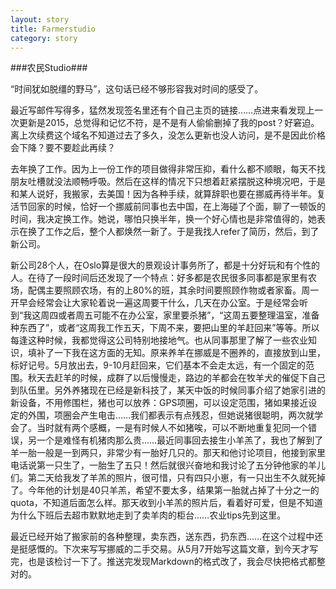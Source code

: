 ```yaml
---
layout: story
title: Farmerstudio
category: story
---
```


###农民Studio###



“时间犹如脱缰的野马”，这句话已经不够形容我对时间的感受了。

最近写邮件写得多，猛然发现签名里还有个自己主页的链接……点进来看发现上一次更新是2015，总觉得和记忆不符，是不是有人偷偷删掉了我的post？好窘迫。离上次续费这个域名不知道过去了多久，没怎么更新也没人访问，是不是因此价格会下降？要不要趁此再续？

去年换了工作。因为上一份工作的项目做得非常压抑，看什么都不顺眼，每天不找朋友吐槽就没法顺畅呼吸。然后在这样的情况下只想着赶紧摆脱这种境况吧，于是和某人说好，我搬家，去美国！因为各种手续，就算辞职也要在挪威再待半年。复活节回家的时候，恰好一个挪威前同事也去中国，在上海碰了个面，聊了一顿饭的时间，我决定换工作。她说，哪怕只换半年，换一个好心情也是非常值得的，她表示在换了工作之后，整个人都焕然一新了。于是我找人refer了简历，然后，到了新公司。

新公司28个人，在Oslo算是很大的景观设计事务所了，都是十分好玩和有个性的人。在待了一段时间后还发现了一个特点：好多都是农民很多同事都是家里有农场，配偶主要照顾农场，有的上80%的班，其余时间要照顾作物或者家畜。周一开早会经常会让大家轮着说一遍这周要干什么，几天在办公室。于是经常会听到“我这周四或者周五可能不在办公室，家里要杀猪”，“这周五要整理温室，准备种东西了”，或者“这周我工作五天，下周不来，要把山里的羊赶回来”等等。所以每逢这种时候，我都觉得这公司特别地接地气。也从同事那里了解了一些农业知识，填补了一下我在这方面的无知。原来养羊在挪威是不圈养的，直接放到山里，标好记号。5月放出去，9-10月赶回来，它们基本不会走太远，有一个固定的范围。秋天去赶羊的时候，成群了以后慢慢走，路边的羊都会在牧羊犬的催促下自己到队伍里。另外养猪现在已经是新科技了，某天中饭的时候同事介绍了她家引进的新设备，不用修围栏，猪也可以放养：GPS项圈，可以设定范围，猪如果接近设定的外围，项圈会产生电击……我们都表示有点残忍，但她说猪很聪明，两次就学会了。当时就有两个感概，一是有时候人不如猪唉，可以不断地重复犯同一个错误，另一个是难怪有机猪肉那么贵……最近同事回去接生小羊羔了，我也了解到了羊一胎一般是一到两只，非常少有一胎好几只的。那天和他讨论项目，他接到家里电话说第一只生了，一胎生了五只！然后就很兴奋地和我讨论了五分钟他家的羊儿们。第二天给我发了羊羔的照片，很可惜，只有四只小崽，有一只出生不久就死掉了。今年他的计划是40只羊羔，希望不要太多，结果第一胎就占掉了十分之一的quota，不知道后面怎么样。那天收到小羊羔的照片后，看着好可爱，但是不知道为什么下班后去超市默默地走到了卖羊肉的柜台……农业tips先到这里。

最近已经开始了搬家前的各种整理，卖东西，送东西，扔东西……在这个过程中还是挺感慨的。下次来写写挪威的二手交易。从5月7开始写这篇文章，到今天才写完，也是该检讨一下了。推送完发现Markdown的格式改了，我会尽快把格式都整对的。


